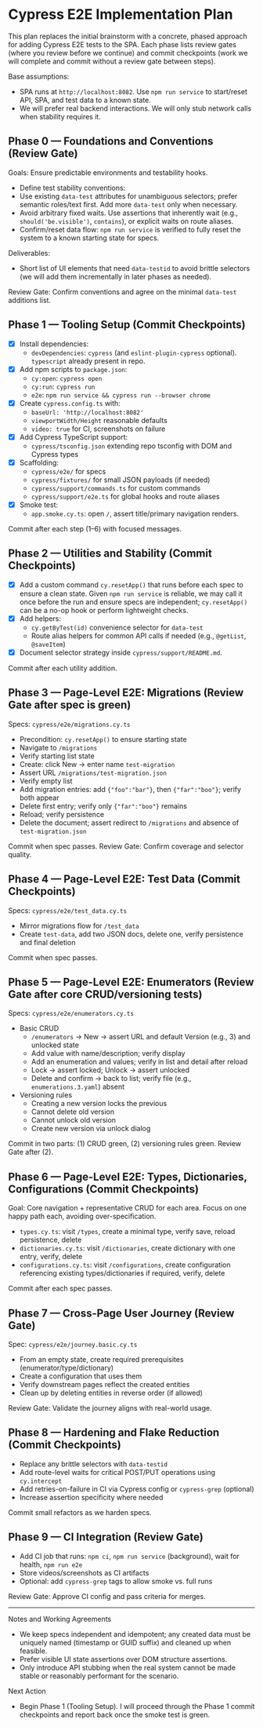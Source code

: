 # Cypress E2E Implementation Plan

This plan replaces the initial brainstorm with a concrete, phased approach for adding Cypress E2E tests to the SPA. Each phase lists review gates (where you review before we continue) and commit checkpoints (work we will complete and commit without a review gate between steps).

Base assumptions:
- SPA runs at `http://localhost:8082`. Use `npm run service` to start/reset API, SPA, and test data to a known state.
- We will prefer real backend interactions. We will only stub network calls when stability requires it.

## Phase 0 — Foundations and Conventions (Review Gate)
Goals: Ensure predictable environments and testability hooks.
 - Define test stability conventions:
  - Use existing `data-test` attributes for unambiguous selectors; prefer semantic roles/text first. Add more `data-test` only when necessary.
  - Avoid arbitrary fixed waits. Use assertions that inherently wait (e.g., `should('be.visible')`, `contains`), or explicit waits on route aliases.
 - Confirm/reset data flow: `npm run service` is verified to fully reset the system to a known starting state for specs.

Deliverables:
- Short list of UI elements that need `data-testid` to avoid brittle selectors (we will add them incrementally in later phases as needed).

Review Gate: Confirm conventions and agree on the minimal `data-test` additions list.

## Phase 1 — Tooling Setup (Commit Checkpoints)
- [x] Install dependencies:
   - `devDependencies`: `cypress` (and `eslint-plugin-cypress` optional). `typescript` already present in repo.
- [x] Add npm scripts to `package.json`:
   - `cy:open`: `cypress open`
   - `cy:run`: `cypress run`
   - `e2e`: `npm run service && cypress run --browser chrome`
- [x] Create `cypress.config.ts` with:
   - `baseUrl: 'http://localhost:8082'`
   - `viewportWidth/Height` reasonable defaults
   - `video: true` for CI, screenshots on failure
- [x] Add Cypress TypeScript support:
   - `cypress/tsconfig.json` extending repo tsconfig with DOM and Cypress types
- [x] Scaffolding:
   - `cypress/e2e/` for specs
   - `cypress/fixtures/` for small JSON payloads (if needed)
   - `cypress/support/commands.ts` for custom commands
   - `cypress/support/e2e.ts` for global hooks and route aliases
- [x] Smoke test:
   - `app.smoke.cy.ts`: open `/`, assert title/primary navigation renders.

Commit after each step (1–6) with focused messages.

## Phase 2 — Utilities and Stability (Commit Checkpoints)
- [x] Add a custom command `cy.resetApp()` that runs before each spec to ensure a clean state. Given `npm run service` is reliable, we may call it once before the run and ensure specs are independent; `cy.resetApp()` can be a no-op hook or perform lightweight checks.
- [x] Add helpers:
   - `cy.getByTest(id)` convenience selector for `data-test`
   - Route alias helpers for common API calls if needed (e.g., `@getList`, `@saveItem`)
- [x] Document selector strategy inside `cypress/support/README.md`.

Commit after each utility addition.

## Phase 3 — Page-Level E2E: Migrations (Review Gate after spec is green)
Specs: `cypress/e2e/migrations.cy.ts`
- Precondition: `cy.resetApp()` to ensure starting state
- Navigate to `/migrations`
- Verify starting list state
- Create: click New → enter name `test-migration`
- Assert URL `/migrations/test-migration.json`
- Verify empty list
- Add migration entries: add `{"foo":"bar"}`, then `{"far":"boo"}`; verify both appear
- Delete first entry; verify only `{"far":"boo"}` remains
- Reload; verify persistence
- Delete the document; assert redirect to `/migrations` and absence of `test-migration.json`

Commit when spec passes. Review Gate: Confirm coverage and selector quality.

## Phase 4 — Page-Level E2E: Test Data (Commit Checkpoints)
Specs: `cypress/e2e/test_data.cy.ts`
- Mirror migrations flow for `/test_data`
- Create `test-data`, add two JSON docs, delete one, verify persistence and final deletion

Commit when spec passes.

## Phase 5 — Page-Level E2E: Enumerators (Review Gate after core CRUD/versioning tests)
Specs: `cypress/e2e/enumerators.cy.ts`
- Basic CRUD
  - `/enumerators` → New → assert URL and default Version (e.g., 3) and unlocked state
  - Add value with name/description; verify display
  - Add an enumeration and values; verify in list and detail after reload
  - Lock → assert locked; Unlock → assert unlocked
  - Delete and confirm → back to list; verify file (e.g., `enumerations.3.yaml`) absent
- Versioning rules
  - Creating a new version locks the previous
  - Cannot delete old version
  - Cannot unlock old version
  - Create new version via unlock dialog

Commit in two parts: (1) CRUD green, (2) versioning rules green. Review Gate after (2).

## Phase 6 — Page-Level E2E: Types, Dictionaries, Configurations (Commit Checkpoints)
Goal: Core navigation + representative CRUD for each area. Focus on one happy path each, avoiding over-specification.
- `types.cy.ts`: visit `/types`, create a minimal type, verify save, reload persistence, delete
- `dictionaries.cy.ts`: visit `/dictionaries`, create dictionary with one entry, verify, delete
- `configurations.cy.ts`: visit `/configurations`, create configuration referencing existing types/dictionaries if required, verify, delete

Commit after each spec passes.

## Phase 7 — Cross-Page User Journey (Review Gate)
Spec: `cypress/e2e/journey.basic.cy.ts`
- From an empty state, create required prerequisites (enumerator/type/dictionary)
- Create a configuration that uses them
- Verify downstream pages reflect the created entities
- Clean up by deleting entities in reverse order (if allowed)

Review Gate: Validate the journey aligns with real-world usage.

## Phase 8 — Hardening and Flake Reduction (Commit Checkpoints)
- Replace any brittle selectors with `data-testid`
- Add route-level waits for critical POST/PUT operations using `cy.intercept`
- Add retries-on-failure in CI via Cypress config or `cypress-grep` (optional)
- Increase assertion specificity where needed

Commit small refactors as we harden specs.

## Phase 9 — CI Integration (Review Gate)
- Add CI job that runs: `npm ci`, `npm run service` (background), wait for health, `npm run e2e`
- Store videos/screenshots as CI artifacts
- Optional: add `cypress-grep` tags to allow smoke vs. full runs

Review Gate: Approve CI config and pass criteria for merges.

---

Notes and Working Agreements
- We keep specs independent and idempotent; any created data must be uniquely named (timestamp or GUID suffix) and cleaned up when feasible.
- Prefer visible UI state assertions over DOM structure assertions.
- Only introduce API stubbing when the real system cannot be made stable or reasonably performant for the scenario.

Next Action
- Begin Phase 1 (Tooling Setup). I will proceed through the Phase 1 commit checkpoints and report back once the smoke test is green.
